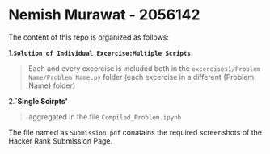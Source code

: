 # Nemish Murawat - 2056142
The content of this repo is organized as follows: 


1.__`Solution of Individual Excercise:Multiple Scripts`__
 > Each and every excercise is included both in the `excercises1/Problem Name/Problem Name.py` folder (each excercise in a different {Problem Name} folder) 

2.__`Single Scirpts'__
  > aggregated in the file `Compiled_Problem.ipynb`


The file named as `Submission.pdf` conatains the required screenshots of the Hacker Rank Submission Page.
